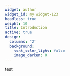 ```yaml
---
widget: author
widget_id: my-widget-123
headless: true
weight: 10
title: Introduction
active: true
design:
  columns: "2"
  background:
    text_color_light: false
    image_darken: 0
---
```

test